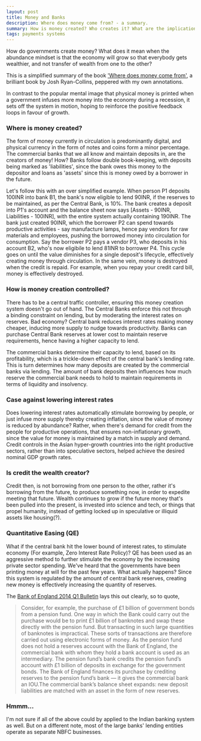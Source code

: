 ```yaml
---
layout: post
title: Money and Banks
description: Where does money come from? - a summary.
summary: How is money created? Who creates it? What are the implications?
tags: payments systems
---
```


How do governments create money? What does it mean when the abundance mindset is that the economy will grow so that everybody gets wealthier, and not transfer of wealth from one to the other?

This is a simplified summary of the book ['Where does money come from'](https://www.amazon.in/Where-Does-Money-Come-Ryan-Collins-ebook/dp/B00FFAKEQU), a brilliant book by Josh Ryan-Collins, peppered with my own annotations.

In contrast to the popular mental image that physical money is printed when a government infuses more money into the economy during a recession, it sets off the system in motion, hoping to reinforce the positive feedback loops in favour of growth.


### Where is money created?
The form of money currently in circulation is predominantly digital, and physical currency in the form of notes and coins form a minor percentage. The commercial banks that we all know and maintain deposits in, are the creators of money! How? 
Banks follow double book-keeping, with deposits being marked as 'liabilities', since the bank owes this money to the depositor and loans as 'assets' since this is money owed by a borrower in the future. 

Let's follow this with an over simplified example. When person P1 deposits 100INR into bank B1, the bank's now eligible to lend 90INR, if the reserves to be maintained, as per the Central Bank, is 10%. The bank creates a deposit into P1's account and the balance sheet now says [Assets - 90INR, Liabilities - 100INR], with the entire system actually containing 190INR. The bank just created 90INR, which the borrower P2 can spend towards productive activities - say manufacture lamps, hence pay vendors for raw materials and employees, pushing the borrowed money into circulation for consumption. Say the borrower P2 pays a vendor P3, who deposits in his account B2, who's now eligibile to lend 81INR to borrower P4. This cycle goes on until the value diminishes for a single deposit's lifecycle, effectively creating money through circulation.
In the same vein, money is destroyed when the credit is repaid. For example, when you repay your credit card bill, money is effectively destroyed.

### How is money creation controlled?
There has to be a central traffic controller, ensuring this money creation system doesn't go out of hand. The Central Banks enforce this not through a binding constraint on lending, but by moderating the interest rates on reserves. Bad economy? Central bank reduces interest rates making money cheaper, inducing more supply to nudge towards productivity. Banks can purchase Central Bank reserves at lower cost to maintain reserve requirements, hence having a higher capacity to lend.

The commercial banks determine their capacity to lend, based on its profitability, which is a trickle-down effect of the central bank's lending rate. This is turn determines how many deposits are created by the commercial banks via lending. The amount of bank deposits then influences how much reserve the commercial bank needs to hold to maintain requirements in terms of liquidity and insolvency.

### Case against lowering interest rates
Does lowering interest rates automatically stimulate borrowing by people, or just infuse more supply thereby creating inflation, since the value of money is reduced by abundance? Rather, when there's demand for credit from the people for productive operations, that ensures non-inflationary growth, since the value for money is maintained by a match in supply and demand. Credit controls in the Asian hyper-growth countries into the right productive sectors, rather than into speculative sectors, helped achieve the desired nominal GDP growth rates.

### Is credit the wealth creator?
Credit then, is not borrowing from one person to the other, rather it's borrowing from the future, to produce something now, in order to expedite meeting that future. Wealth continues to grow if the future money that's been pulled into the present, is invested into science and tech, or things that propel humanity, instead of getting locked up in speculative or illiquid assets like housing(?).

### Quantitative Easing (QE)
What if the central bank hit the lower bound of interest rates, to stimulate economy (For example, Zero Interest Rate Policy)? QE has been used as an aggressive method to further stimulate the economy by the increasing private sector spending. We've heard that the governments have been printing money at will for the past few years. What actually happens? Since this system is regulated by the amount of central bank reserves, creating new money is effectively increasing the quantity of reserves.

The [Bank of England 2014 Q1 Bulletin](https://www.bankofengland.co.uk/-/media/boe/files/quarterly-bulletin/2014/money-creation-in-the-modern-economy.pdf) lays this out clearly, so to quote,
> Consider, for example, the purchase of £1 billion of government bonds from a pension fund. One way in which the Bank could carry out the purchase would be to print £1 billion of banknotes and swap these directly with the pension fund. But transacting in such large quantities of banknotes is impractical. These sorts of transactions are therefore carried out using electronic forms of money. As the pension fund does not hold a reserves account with the Bank of England, the commercial bank with whom they hold a bank account is used as an intermediary. The pension fund’s bank credits the pension fund’s account with £1 billion of deposits in exchange for the government bonds. The Bank of England finances its purchase by crediting reserves to the pension fund’s bank — it gives the commercial bank an IOU.The commercial bank’s balance sheet expands: new deposit liabilities are matched with an asset in the form of new reserves.

### Hmmm...
I'm not sure if all of the above could by applied to the Indian banking system as well. But on a different note, most of the large banks' lending entities operate as separate NBFC businesses.
